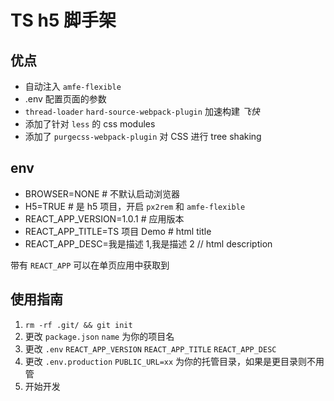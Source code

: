 # TS h5 脚手架

## 优点

- 自动注入 `amfe-flexible`
- .env 配置页面的参数
- `thread-loader` `hard-source-webpack-plugin` 加速构建 _飞快_
- 添加了针对 `less` 的 css modules
- 添加了 `purgecss-webpack-plugin` 对 CSS 进行 tree shaking

## env

- BROWSER=NONE # 不默认启动浏览器
- H5=TRUE # 是 h5 项目，开启 `px2rem` 和 `amfe-flexible`
- REACT_APP_VERSION=1.0.1 # 应用版本
- REACT_APP_TITLE=TS 项目 Demo # html title
- REACT_APP_DESC=我是描述 1,我是描述 2 // html description

带有 `REACT_APP` 可以在单页应用中获取到

## 使用指南

1. `rm -rf .git/ && git init`
1. 更改 `package.json` `name` 为你的项目名
1. 更改 `.env` `REACT_APP_VERSION` `REACT_APP_TITLE` `REACT_APP_DESC`
1. 更改 `.env.production` `PUBLIC_URL=xx` 为你的托管目录，如果是更目录则不用管
1. 开始开发
